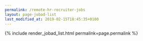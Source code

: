 ```yaml
---
permalink: /remote-hr-recruiter-jobs
layout: page-jobad-list
last_modified_at: 2019-02-15T18:45:35+0100
---
```

{% include render_jobad_list.html permalink=page.permalink %}
